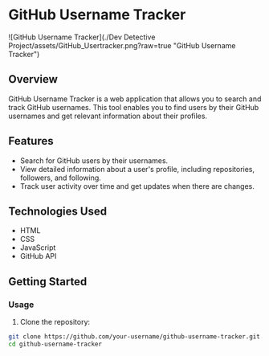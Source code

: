 # GitHub Username Tracker

![GitHub Username Tracker](./Dev Detective Project/assets/GitHub_Usertracker.png?raw=true "GitHub Username Tracker")



## Overview

GitHub Username Tracker is a web application that allows you to search and track GitHub usernames. This tool enables you to find users by their GitHub usernames and get relevant information about their profiles.

## Features

- Search for GitHub users by their usernames.
- View detailed information about a user's profile, including repositories, followers, and following.
- Track user activity over time and get updates when there are changes.

## Technologies Used

- HTML
- CSS
- JavaScript
- GitHub API

## Getting Started

### Usage

1. Clone the repository:

```bash
git clone https://github.com/your-username/github-username-tracker.git
cd github-username-tracker
